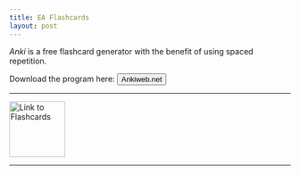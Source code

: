 ```yaml
---
title: EA Flashcards
layout: post
---
```


<script> function button() { window.open("https://ankiweb.net/"); } </script>

*Anki* is a free flashcard generator with the benefit of using spaced repetition. 

Download the program here: <button onclick="button()">Ankiweb.net</button> 

---

<a href="/ea/assets/anki-flash-cards/Best.Flashcards.colpkg" download>
  <img src="/ea/assets/images/lion.png" alt="Link to Flashcards" width="100" height="100">
</a>

---